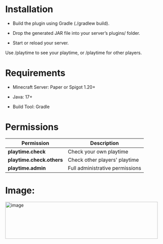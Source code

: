 # **Installation**

- Build the plugin using Gradle (./gradlew build).

- Drop the generated JAR file into your server’s plugins/ folder.

- Start or reload your server.

Use /playtime to see your playtime, or /playtime <player> for other players.


# **Requirements**

- Minecraft Server: Paper or Spigot 1.20+

- Java: 17+

- Build Tool: Gradle


# Permissions

| Permission                  | Description                          |
|-----------------------------|--------------------------------------|
| **playtime.check**          | Check your own playtime              |
| **playtime.check.others**   | Check other players' playtime        |
| **playtime.admin**          | Full administrative permissions      |

# **Image:**

<img width="483" height="117" alt="image" src="https://github.com/user-attachments/assets/263de63f-6464-4077-9b1c-7000ce02b164" />

